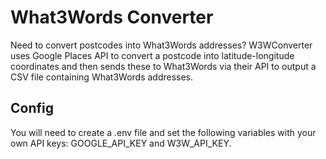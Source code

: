 # What3Words Converter
Need to convert postcodes into What3Words addresses? 
W3WConverter uses Google Places API to convert a postcode into latitude-longitude coordinates and then sends 
these to What3Words via their API to output a CSV file containing What3Words addresses.

## Config
You will need to create a .env file and set the following variables with your own API keys: GOOGLE_API_KEY and W3W_API_KEY.